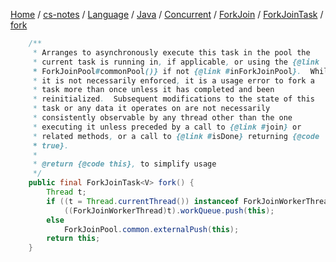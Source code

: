[Home](https://mengxianbin.github.io) /
[cs-notes](https://mengxianbin.github.io/cs-notes/content) /
[Language](https://mengxianbin.github.io/cs-notes/content/Language) /
[Java](https://mengxianbin.github.io/cs-notes/content/Language/Java) /
[Concurrent](https://mengxianbin.github.io/cs-notes/content/Language/Java/Concurrent) /
[ForkJoin](https://mengxianbin.github.io/cs-notes/content/Language/Java/Concurrent/ForkJoin) /
[ForkJoinTask](https://mengxianbin.github.io/cs-notes/content/Language/Java/Concurrent/ForkJoin/ForkJoinTask) /
[fork](https://mengxianbin.github.io/cs-notes/content/Language/Java/Concurrent/ForkJoin/ForkJoinTask/fork)

```java
    /**
     * Arranges to asynchronously execute this task in the pool the
     * current task is running in, if applicable, or using the {@link
     * ForkJoinPool#commonPool()} if not {@link #inForkJoinPool}.  While
     * it is not necessarily enforced, it is a usage error to fork a
     * task more than once unless it has completed and been
     * reinitialized.  Subsequent modifications to the state of this
     * task or any data it operates on are not necessarily
     * consistently observable by any thread other than the one
     * executing it unless preceded by a call to {@link #join} or
     * related methods, or a call to {@link #isDone} returning {@code
     * true}.
     *
     * @return {@code this}, to simplify usage
     */
    public final ForkJoinTask<V> fork() {
        Thread t;
        if ((t = Thread.currentThread()) instanceof ForkJoinWorkerThread)
            ((ForkJoinWorkerThread)t).workQueue.push(this);
        else
            ForkJoinPool.common.externalPush(this);
        return this;
    }
```